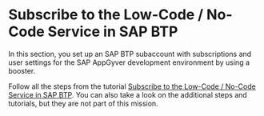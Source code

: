 # Subscribe to the Low-Code / No-Code Service in SAP BTP

In this section, you set up an SAP BTP subaccount with subscriptions and user settings for the SAP AppGyver development environment by using a booster.

Follow all the steps from the tutorial [Subscribe to the Low-Code / No-Code Service in SAP BTP](https://developers.sap.com/tutorials/appgyver-subscribe-service.html). You can also take a look on the additional steps and tutorials, but they are not part of this mission.


